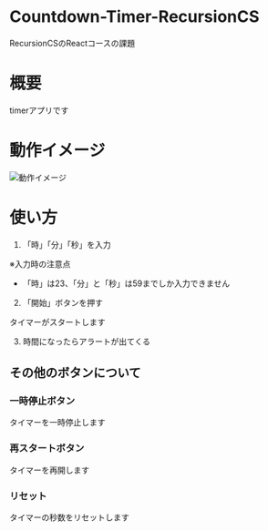 # Countdown-Timer-RecursionCS

RecursionCSのReactコースの課題

# 概要

timerアプリです

# 動作イメージ
![動作イメージ](./doc/timer.gif)

# 使い方

1. 「時」「分」「秒」を入力

※入力時の注意点

- 「時」は23、「分」と「秒」は59までしか入力できません

2. 「開始」ボタンを押す

タイマーがスタートします

3. 時間になったらアラートが出てくる

## その他のボタンについて

### 一時停止ボタン

タイマーを一時停止します

### 再スタートボタン

タイマーを再開します

### リセット

タイマーの秒数をリセットします




